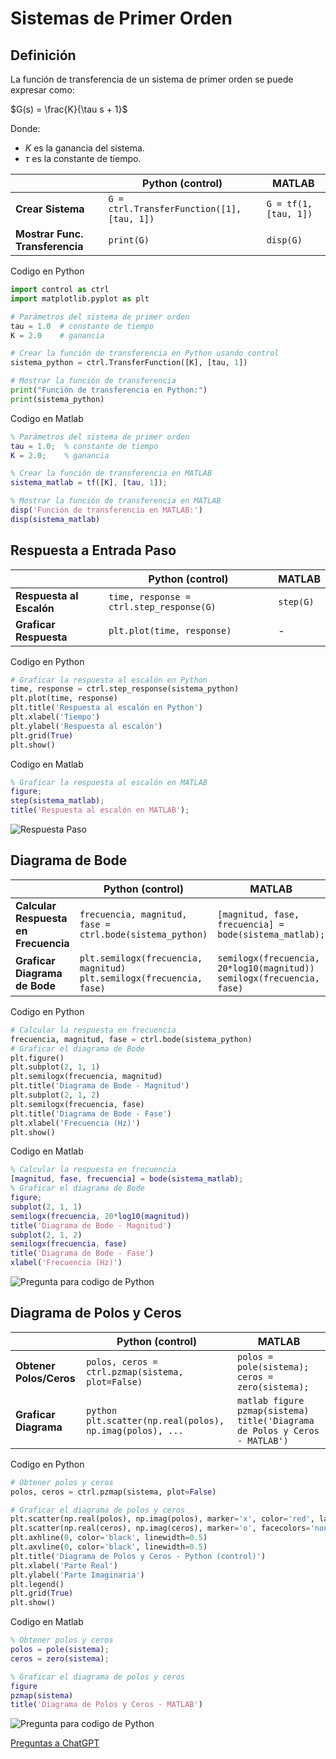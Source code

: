 # Sistemas de Primer Orden
## Definición
La función de transferencia de un sistema de primer orden se puede expresar como:

$G(s) = \frac{K}{\tau s + 1}$

Donde:
- $K$ es la ganancia del sistema.
- $\tau$ es la constante de tiempo.

|                          | Python (control)                                    | MATLAB               |
|--------------------------|-----------------------------------------------------|----------------------|
| **Crear Sistema**        | `G = ctrl.TransferFunction([1], [tau, 1])`         | `G = tf(1, [tau, 1])`|
| **Mostrar Func. Transferencia** | `print(G)`                                      | `disp(G)`            |

Codigo en Python
```python
import control as ctrl
import matplotlib.pyplot as plt

# Parámetros del sistema de primer orden
tau = 1.0  # constante de tiempo
K = 2.0    # ganancia

# Crear la función de transferencia en Python usando control
sistema_python = ctrl.TransferFunction([K], [tau, 1])

# Mostrar la función de transferencia
print("Función de transferencia en Python:")
print(sistema_python)
```

Codigo en Matlab
```matlab
% Parámetros del sistema de primer orden
tau = 1.0;  % constante de tiempo
K = 2.0;    % ganancia

% Crear la función de transferencia en MATLAB
sistema_matlab = tf([K], [tau, 1]);

% Mostrar la función de transferencia en MATLAB
disp('Función de transferencia en MATLAB:')
disp(sistema_matlab)
```

## Respuesta a Entrada Paso
|                          | Python (control)                                    | MATLAB               |
|--------------------------|-----------------------------------------------------|----------------------|
| **Respuesta al Escalón** | `time, response = ctrl.step_response(G)`           | `step(G)`            |
| **Graficar Respuesta**   | `plt.plot(time, response)`                         | - |

Codigo en Python
```python
# Graficar la respuesta al escalón en Python
time, response = ctrl.step_response(sistema_python)
plt.plot(time, response)
plt.title('Respuesta al escalón en Python')
plt.xlabel('Tiempo')
plt.ylabel('Respuesta al escalón')
plt.grid(True)
plt.show()
```

Codigo en Matlab
```matlab
% Graficar la respuesta al escalón en MATLAB
figure;
step(sistema_matlab);
title('Respuesta al escalón en MATLAB');
```
![Respuesta Paso](Graph/RespuestaPaso.png)

## Diagrama de Bode
|                          | Python (control)                                    | MATLAB               |
|--------------------------|-----------------------------------------------------|----------------------|
| **Calcular Respuesta en Frecuencia** | `frecuencia, magnitud, fase = ctrl.bode(sistema_python)` | `[magnitud, fase, frecuencia] = bode(sistema_matlab);` |
| **Graficar Diagrama de Bode** | ```plt.semilogx(frecuencia, magnitud)```<br>```plt.semilogx(frecuencia, fase)``` | ```semilogx(frecuencia, 20*log10(magnitud))```<br>```semilogx(frecuencia, fase)``` |

Codigo en Python
```python
# Calcular la respuesta en frecuencia
frecuencia, magnitud, fase = ctrl.bode(sistema_python)
# Graficar el diagrama de Bode
plt.figure()
plt.subplot(2, 1, 1)
plt.semilogx(frecuencia, magnitud)
plt.title('Diagrama de Bode - Magnitud')
plt.subplot(2, 1, 2)
plt.semilogx(frecuencia, fase)
plt.title('Diagrama de Bode - Fase')
plt.xlabel('Frecuencia (Hz)')
plt.show()
```

Codigo en Matlab
```matlab
% Calcular la respuesta en frecuencia
[magnitud, fase, frecuencia] = bode(sistema_matlab);
% Graficar el diagrama de Bode
figure;
subplot(2, 1, 1)
semilogx(frecuencia, 20*log10(magnitud))
title('Diagrama de Bode - Magnitud')
subplot(2, 1, 2)
semilogx(frecuencia, fase)
title('Diagrama de Bode - Fase')
xlabel('Frecuencia (Hz)')
```
![Pregunta para codigo de Python](Graph/Bode.png)

## Diagrama de Polos y Ceros
|                          | Python (control)                                    | MATLAB               |
|--------------------------|-----------------------------------------------------|----------------------|
| **Obtener Polos/Ceros**| `polos, ceros = ctrl.pzmap(sistema, plot=False)`             | `polos = pole(sistema); ceros = zero(sistema);` |
| **Graficar Diagrama**  | ```python plt.scatter(np.real(polos), np.imag(polos), ...``` | ```matlab figure pzmap(sistema) title('Diagrama de Polos y Ceros - MATLAB')``` |

Codigo en Python
```python
# Obtener polos y ceros
polos, ceros = ctrl.pzmap(sistema, plot=False)

# Graficar el diagrama de polos y ceros
plt.scatter(np.real(polos), np.imag(polos), marker='x', color='red', label='Polos')
plt.scatter(np.real(ceros), np.imag(ceros), marker='o', facecolors='none', edgecolors='blue', label='Ceros')
plt.axhline(0, color='black', linewidth=0.5)
plt.axvline(0, color='black', linewidth=0.5)
plt.title('Diagrama de Polos y Ceros - Python (control)')
plt.xlabel('Parte Real')
plt.ylabel('Parte Imaginaria')
plt.legend()
plt.grid(True)
plt.show()
```

Codigo en Matlab
```matlab
% Obtener polos y ceros
polos = pole(sistema);
ceros = zero(sistema);

% Graficar el diagrama de polos y ceros
figure
pzmap(sistema)
title('Diagrama de Polos y Ceros - MATLAB')
```
![Pregunta para codigo de Python](Graph/DiagramaPolosCeros.png)

[Preguntas a ChatGPT](ChatGPT.md)
